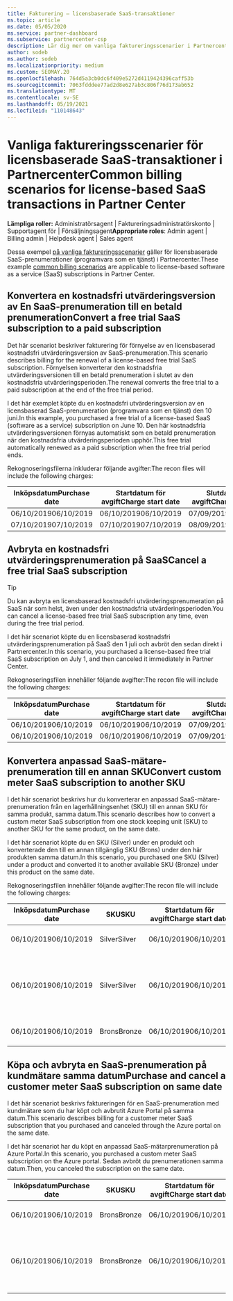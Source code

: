 ```yaml
---
title: Fakturering – licensbaserade SaaS-transaktioner
ms.topic: article
ms.date: 05/05/2020
ms.service: partner-dashboard
ms.subservice: partnercenter-csp
description: Lär dig mer om vanliga faktureringsscenarier i Partnercenter för licensbaserade SaaS-transaktioner (programvara som en tjänst).
author: sodeb
ms.author: sodeb
ms.localizationpriority: medium
ms.custom: SEOMAY.20
ms.openlocfilehash: 764d5a3cb0dc6f409e5272d4119424396caff53b
ms.sourcegitcommit: 7063fdddee77ad2d8e627ab3c806f76d173ab652
ms.translationtype: MT
ms.contentlocale: sv-SE
ms.lasthandoff: 05/19/2021
ms.locfileid: "110148643"
---
```

# <a name="common-billing-scenarios-for-license-based-saas-transactions-in-partner-center"></a><span data-ttu-id="9470d-103">Vanliga faktureringsscenarier för licensbaserade SaaS-transaktioner i Partnercenter</span><span class="sxs-lookup"><span data-stu-id="9470d-103">Common billing scenarios for license-based SaaS transactions in Partner Center</span></span>

<span data-ttu-id="9470d-104">**Lämpliga roller:** Administratörsagent | Faktureringsadministratörskonto | Supportagent för | Försäljningsagent</span><span class="sxs-lookup"><span data-stu-id="9470d-104">**Appropriate roles**: Admin agent | Billing admin | Helpdesk agent | Sales agent</span></span>


<span data-ttu-id="9470d-105">Dessa exempel [på vanliga faktureringsscenarier](common-billing-scenarios.md) gäller för licensbaserade SaaS-prenumerationer (programvara som en tjänst) i Partnercenter.</span><span class="sxs-lookup"><span data-stu-id="9470d-105">These example [common billing scenarios](common-billing-scenarios.md) are applicable to license-based software as a service (SaaS) subscriptions in Partner Center.</span></span>

## <a name="convert-a-free-trial-saas-subscription-to-a-paid-subscription"></a><span data-ttu-id="9470d-106">Konvertera en kostnadsfri utvärderingsversion av En SaaS-prenumeration till en betald prenumeration</span><span class="sxs-lookup"><span data-stu-id="9470d-106">Convert a free trial SaaS subscription to a paid subscription</span></span>

<span data-ttu-id="9470d-107">Det här scenariot beskriver fakturering för förnyelse av en licensbaserad kostnadsfri utvärderingsversion av SaaS-prenumeration.</span><span class="sxs-lookup"><span data-stu-id="9470d-107">This scenario describes billing for the renewal of a license-based free trial SaaS subscription.</span></span> <span data-ttu-id="9470d-108">Förnyelsen konverterar den kostnadsfria utvärderingsversionen till en betald prenumeration i slutet av den kostnadsfria utvärderingsperioden.</span><span class="sxs-lookup"><span data-stu-id="9470d-108">The renewal converts the free trial to a paid subscription at the end of the free trial period.</span></span>

<span data-ttu-id="9470d-109">I det här exemplet köpte du en kostnadsfri utvärderingsversion av en licensbaserad SaaS-prenumeration (programvara som en tjänst) den 10 juni.</span><span class="sxs-lookup"><span data-stu-id="9470d-109">In this example, you purchased a free trial of a license-based SaaS (software as a service) subscription on June 10.</span></span> <span data-ttu-id="9470d-110">Den här kostnadsfria utvärderingsversionen förnyas automatiskt som en betald prenumeration när den kostnadsfria utvärderingsperioden upphör.</span><span class="sxs-lookup"><span data-stu-id="9470d-110">This free trial automatically renewed as a paid subscription when the free trial period ends.</span></span>

<span data-ttu-id="9470d-111">Rekognoseringsfilerna inkluderar följande avgifter:</span><span class="sxs-lookup"><span data-stu-id="9470d-111">The recon files will include the following charges:</span></span>

| <span data-ttu-id="9470d-112">Inköpsdatum</span><span class="sxs-lookup"><span data-stu-id="9470d-112">Purchase date</span></span> | <span data-ttu-id="9470d-113">Startdatum för avgift</span><span class="sxs-lookup"><span data-stu-id="9470d-113">Charge start date</span></span> | <span data-ttu-id="9470d-114">Slutdatum för avgift</span><span class="sxs-lookup"><span data-stu-id="9470d-114">Charge end date</span></span> | <span data-ttu-id="9470d-115">Enhetspris</span><span class="sxs-lookup"><span data-stu-id="9470d-115">Unit price</span></span> | <span data-ttu-id="9470d-116">Enhetskvantitet</span><span class="sxs-lookup"><span data-stu-id="9470d-116">Unit quantity</span></span> | <span data-ttu-id="9470d-117">Totalmängd</span><span class="sxs-lookup"><span data-stu-id="9470d-117">Total amount</span></span> | <span data-ttu-id="9470d-118">Kostnadstyp</span><span class="sxs-lookup"><span data-stu-id="9470d-118">Charge type</span></span> | <span data-ttu-id="9470d-119">Prenumerationsbeskrivning</span><span class="sxs-lookup"><span data-stu-id="9470d-119">Subscription description</span></span> |
| ------------- | ----------------- | --------------- | ---------- | ------------- | ------------ | ----------- | ----------------- |
| <span data-ttu-id="9470d-120">06/10/2019</span><span class="sxs-lookup"><span data-stu-id="9470d-120">06/10/2019</span></span> | <span data-ttu-id="9470d-121">06/10/2019</span><span class="sxs-lookup"><span data-stu-id="9470d-121">06/10/2019</span></span> | <span data-ttu-id="9470d-122">07/09/2019</span><span class="sxs-lookup"><span data-stu-id="9470d-122">07/09/2019</span></span> | <span data-ttu-id="9470d-123">0 USD</span><span class="sxs-lookup"><span data-stu-id="9470d-123">$0</span></span> | <span data-ttu-id="9470d-124">1</span><span class="sxs-lookup"><span data-stu-id="9470d-124">1</span></span> | <span data-ttu-id="9470d-125">0 USD</span><span class="sxs-lookup"><span data-stu-id="9470d-125">$0</span></span> | <span data-ttu-id="9470d-126">Ny</span><span class="sxs-lookup"><span data-stu-id="9470d-126">New</span></span> | <span data-ttu-id="9470d-127">Kostnadsfri utvärderingsversion</span><span class="sxs-lookup"><span data-stu-id="9470d-127">Free trial</span></span> |
| <span data-ttu-id="9470d-128">07/10/2019</span><span class="sxs-lookup"><span data-stu-id="9470d-128">07/10/2019</span></span> | <span data-ttu-id="9470d-129">07/10/2019</span><span class="sxs-lookup"><span data-stu-id="9470d-129">07/10/2019</span></span> | <span data-ttu-id="9470d-130">08/09/2019</span><span class="sxs-lookup"><span data-stu-id="9470d-130">08/09/2019</span></span> | <span data-ttu-id="9470d-131">2 USD</span><span class="sxs-lookup"><span data-stu-id="9470d-131">$2</span></span> | <span data-ttu-id="9470d-132">1</span><span class="sxs-lookup"><span data-stu-id="9470d-132">1</span></span> | <span data-ttu-id="9470d-133">2 USD</span><span class="sxs-lookup"><span data-stu-id="9470d-133">$2</span></span> | <span data-ttu-id="9470d-134">Förnya</span><span class="sxs-lookup"><span data-stu-id="9470d-134">Renew</span></span> | <span data-ttu-id="9470d-135">Betald prenumeration</span><span class="sxs-lookup"><span data-stu-id="9470d-135">Paid subscription</span></span> |

## <a name="cancel-a-free-trial-saas-subscription"></a><span data-ttu-id="9470d-136">Avbryta en kostnadsfri utvärderingsprenumeration på SaaS</span><span class="sxs-lookup"><span data-stu-id="9470d-136">Cancel a free trial SaaS subscription</span></span>

> [!TIP]
> <span data-ttu-id="9470d-137">Du kan avbryta en licensbaserad kostnadsfri utvärderingsprenumeration på SaaS när som helst, även under den kostnadsfria utvärderingsperioden.</span><span class="sxs-lookup"><span data-stu-id="9470d-137">You can cancel a license-based free trial SaaS subscription any time, even during the free trial period.</span></span>

<span data-ttu-id="9470d-138">I det här scenariot köpte du en licensbaserad kostnadsfri utvärderingsprenumeration på SaaS den 1 juli och avbröt den sedan direkt i Partnercenter.</span><span class="sxs-lookup"><span data-stu-id="9470d-138">In this scenario, you purchased a license-based free trial SaaS subscription on July 1, and then canceled it immediately in Partner Center.</span></span>

<span data-ttu-id="9470d-139">Rekognoseringsfilen innehåller följande avgifter:</span><span class="sxs-lookup"><span data-stu-id="9470d-139">The recon file will include the following charges:</span></span>

| <span data-ttu-id="9470d-140">Inköpsdatum</span><span class="sxs-lookup"><span data-stu-id="9470d-140">Purchase date</span></span> | <span data-ttu-id="9470d-141">Startdatum för avgift</span><span class="sxs-lookup"><span data-stu-id="9470d-141">Charge start date</span></span> | <span data-ttu-id="9470d-142">Slutdatum för avgift</span><span class="sxs-lookup"><span data-stu-id="9470d-142">Charge end date</span></span> | <span data-ttu-id="9470d-143">Enhetspris</span><span class="sxs-lookup"><span data-stu-id="9470d-143">Unit price</span></span> | <span data-ttu-id="9470d-144">Enhetskvantitet</span><span class="sxs-lookup"><span data-stu-id="9470d-144">Unit quantity</span></span> | <span data-ttu-id="9470d-145">Totalmängd</span><span class="sxs-lookup"><span data-stu-id="9470d-145">Total amount</span></span> | <span data-ttu-id="9470d-146">Kostnadstyp</span><span class="sxs-lookup"><span data-stu-id="9470d-146">Charge type</span></span> | <span data-ttu-id="9470d-147">Prenumerationsbeskrivning</span><span class="sxs-lookup"><span data-stu-id="9470d-147">Subscription description</span></span> |
| ------------- | ----------------- | --------------- | ---------- | ------------- | ------------ | ----------- | ----------------- |
| <span data-ttu-id="9470d-148">06/10/2019</span><span class="sxs-lookup"><span data-stu-id="9470d-148">06/10/2019</span></span> | <span data-ttu-id="9470d-149">06/10/2019</span><span class="sxs-lookup"><span data-stu-id="9470d-149">06/10/2019</span></span> | <span data-ttu-id="9470d-150">07/09/2019</span><span class="sxs-lookup"><span data-stu-id="9470d-150">07/09/2019</span></span> | <span data-ttu-id="9470d-151">0 USD</span><span class="sxs-lookup"><span data-stu-id="9470d-151">$0</span></span> | <span data-ttu-id="9470d-152">11</span><span class="sxs-lookup"><span data-stu-id="9470d-152">11</span></span> | <span data-ttu-id="9470d-153">0 USD</span><span class="sxs-lookup"><span data-stu-id="9470d-153">$0</span></span> | <span data-ttu-id="9470d-154">Ny</span><span class="sxs-lookup"><span data-stu-id="9470d-154">New</span></span> | <span data-ttu-id="9470d-155">Kostnadsfri utvärderingsversion</span><span class="sxs-lookup"><span data-stu-id="9470d-155">Free trial</span></span> |
| <span data-ttu-id="9470d-156">06/10/2019</span><span class="sxs-lookup"><span data-stu-id="9470d-156">06/10/2019</span></span> | <span data-ttu-id="9470d-157">06/10/2019</span><span class="sxs-lookup"><span data-stu-id="9470d-157">06/10/2019</span></span> | <span data-ttu-id="9470d-158">07/09/2019</span><span class="sxs-lookup"><span data-stu-id="9470d-158">07/09/2019</span></span> | <span data-ttu-id="9470d-159">0 USD</span><span class="sxs-lookup"><span data-stu-id="9470d-159">$0</span></span> | <span data-ttu-id="9470d-160">11</span><span class="sxs-lookup"><span data-stu-id="9470d-160">11</span></span> | <span data-ttu-id="9470d-161">0 USD</span><span class="sxs-lookup"><span data-stu-id="9470d-161">$0</span></span> | <span data-ttu-id="9470d-162">Avbryt</span><span class="sxs-lookup"><span data-stu-id="9470d-162">Cancel</span></span> | <span data-ttu-id="9470d-163">Kostnadsfri utvärderingsversion</span><span class="sxs-lookup"><span data-stu-id="9470d-163">Free trial</span></span> |

## <a name="convert-custom-meter-saas-subscription-to-another-sku"></a><span data-ttu-id="9470d-164">Konvertera anpassad SaaS-mätare-prenumeration till en annan SKU</span><span class="sxs-lookup"><span data-stu-id="9470d-164">Convert custom meter SaaS subscription to another SKU</span></span>

<span data-ttu-id="9470d-165">I det här scenariot beskrivs hur du konverterar en anpassad SaaS-mätare-prenumeration från en lagerhållningsenhet (SKU) till en annan SKU för samma produkt, samma datum.</span><span class="sxs-lookup"><span data-stu-id="9470d-165">This scenario describes how to convert a custom meter SaaS subscription from one stock keeping unit (SKU) to another SKU for the same product, on the same date.</span></span>

<span data-ttu-id="9470d-166">I det här scenariot köpte du en SKU (Silver) under en produkt och konverterade den till en annan tillgänglig SKU (Brons) under den här produkten samma datum.</span><span class="sxs-lookup"><span data-stu-id="9470d-166">In this scenario, you purchased one SKU (Silver) under a product and converted it to another available SKU (Bronze) under this product on the same date.</span></span>

<span data-ttu-id="9470d-167">Rekognoseringsfilen innehåller följande avgifter:</span><span class="sxs-lookup"><span data-stu-id="9470d-167">The recon file will include the following charges:</span></span>

| <span data-ttu-id="9470d-168">Inköpsdatum</span><span class="sxs-lookup"><span data-stu-id="9470d-168">Purchase date</span></span> | <span data-ttu-id="9470d-169">SKU</span><span class="sxs-lookup"><span data-stu-id="9470d-169">SKU</span></span> | <span data-ttu-id="9470d-170">Startdatum för avgift</span><span class="sxs-lookup"><span data-stu-id="9470d-170">Charge start date</span></span> | <span data-ttu-id="9470d-171">Slutdatum för avgift</span><span class="sxs-lookup"><span data-stu-id="9470d-171">Charge end date</span></span> | <span data-ttu-id="9470d-172">Enhetspris</span><span class="sxs-lookup"><span data-stu-id="9470d-172">Unit price</span></span> | <span data-ttu-id="9470d-173">Enhetskvantitet</span><span class="sxs-lookup"><span data-stu-id="9470d-173">Unit quantity</span></span> | <span data-ttu-id="9470d-174">Totalmängd</span><span class="sxs-lookup"><span data-stu-id="9470d-174">Total amount</span></span> | <span data-ttu-id="9470d-175">Kostnadstyp</span><span class="sxs-lookup"><span data-stu-id="9470d-175">Charge type</span></span> | <span data-ttu-id="9470d-176">Prenumerationsbeskrivning</span><span class="sxs-lookup"><span data-stu-id="9470d-176">Subscription description</span></span> |
| ------------- | ----------------- | ----------------- | --------------- | ---------- | ------------- | ------------ | ----------- | ----------------- |
| <span data-ttu-id="9470d-177">06/10/2019</span><span class="sxs-lookup"><span data-stu-id="9470d-177">06/10/2019</span></span> | <span data-ttu-id="9470d-178">Silver</span><span class="sxs-lookup"><span data-stu-id="9470d-178">Silver</span></span> | <span data-ttu-id="9470d-179">06/10/2019</span><span class="sxs-lookup"><span data-stu-id="9470d-179">06/10/2019</span></span> | <span data-ttu-id="9470d-180">06/10/2019</span><span class="sxs-lookup"><span data-stu-id="9470d-180">06/10/2019</span></span> | <span data-ttu-id="9470d-181">20 USD</span><span class="sxs-lookup"><span data-stu-id="9470d-181">$20</span></span> | <span data-ttu-id="9470d-182">1</span><span class="sxs-lookup"><span data-stu-id="9470d-182">1</span></span> | <span data-ttu-id="9470d-183">20 USD</span><span class="sxs-lookup"><span data-stu-id="9470d-183">$20</span></span> | <span data-ttu-id="9470d-184">Ny</span><span class="sxs-lookup"><span data-stu-id="9470d-184">New</span></span> | <span data-ttu-id="9470d-185">Anpassad SaaS-mätare-prenumeration</span><span class="sxs-lookup"><span data-stu-id="9470d-185">Custom meter SaaS subscription</span></span> |
| <span data-ttu-id="9470d-186">06/10/2019</span><span class="sxs-lookup"><span data-stu-id="9470d-186">06/10/2019</span></span> | <span data-ttu-id="9470d-187">Silver</span><span class="sxs-lookup"><span data-stu-id="9470d-187">Silver</span></span> | <span data-ttu-id="9470d-188">06/10/2019</span><span class="sxs-lookup"><span data-stu-id="9470d-188">06/10/2019</span></span> | <span data-ttu-id="9470d-189">06/10/2019</span><span class="sxs-lookup"><span data-stu-id="9470d-189">06/10/2019</span></span> | <span data-ttu-id="9470d-190">20 USD</span><span class="sxs-lookup"><span data-stu-id="9470d-190">$20</span></span> | <span data-ttu-id="9470d-191">1</span><span class="sxs-lookup"><span data-stu-id="9470d-191">1</span></span> | <span data-ttu-id="9470d-192">-$20</span><span class="sxs-lookup"><span data-stu-id="9470d-192">-$20</span></span> | <span data-ttu-id="9470d-193">Konvertera</span><span class="sxs-lookup"><span data-stu-id="9470d-193">Convert</span></span> | <span data-ttu-id="9470d-194">Prorated rebill for custom meter SaaS subscription (Faktureras omfakturering för saaS-prenumeration med anpassad mätare)</span><span class="sxs-lookup"><span data-stu-id="9470d-194">Prorated rebill for custom meter SaaS subscription</span></span> |
| <span data-ttu-id="9470d-195">06/10/2019</span><span class="sxs-lookup"><span data-stu-id="9470d-195">06/10/2019</span></span> | <span data-ttu-id="9470d-196">Brons</span><span class="sxs-lookup"><span data-stu-id="9470d-196">Bronze</span></span> | <span data-ttu-id="9470d-197">06/10/2019</span><span class="sxs-lookup"><span data-stu-id="9470d-197">06/10/2019</span></span> | <span data-ttu-id="9470d-198">06/10/2019</span><span class="sxs-lookup"><span data-stu-id="9470d-198">06/10/2019</span></span> | <span data-ttu-id="9470d-199">10 USD</span><span class="sxs-lookup"><span data-stu-id="9470d-199">$10</span></span> | <span data-ttu-id="9470d-200">1</span><span class="sxs-lookup"><span data-stu-id="9470d-200">1</span></span> | <span data-ttu-id="9470d-201">10 USD</span><span class="sxs-lookup"><span data-stu-id="9470d-201">$10</span></span> | <span data-ttu-id="9470d-202">Konvertera</span><span class="sxs-lookup"><span data-stu-id="9470d-202">Convert</span></span> | <span data-ttu-id="9470d-203">Anpassad SaaS-mätarprenumeration</span><span class="sxs-lookup"><span data-stu-id="9470d-203">Custom meter SaaS subscription</span></span> |

## <a name="purchase-and-cancel-a-customer-meter-saas-subscription-on-same-date"></a><span data-ttu-id="9470d-204">Köpa och avbryta en SaaS-prenumeration på kundmätare samma datum</span><span class="sxs-lookup"><span data-stu-id="9470d-204">Purchase and cancel a customer meter SaaS subscription on same date</span></span>

<span data-ttu-id="9470d-205">I det här scenariot beskrivs faktureringen för en SaaS-prenumeration med kundmätare som du har köpt och avbrutit Azure Portal på samma datum.</span><span class="sxs-lookup"><span data-stu-id="9470d-205">This scenario describes billing for a customer meter SaaS subscription that you purchased and canceled through the Azure portal on the same date.</span></span>

<span data-ttu-id="9470d-206">I det här scenariot har du köpt en anpassad SaaS-mätarprenumeration på Azure Portal.</span><span class="sxs-lookup"><span data-stu-id="9470d-206">In this scenario, you purchased a custom meter SaaS subscription on the Azure portal.</span></span> <span data-ttu-id="9470d-207">Sedan avbröt du prenumerationen samma datum.</span><span class="sxs-lookup"><span data-stu-id="9470d-207">Then, you canceled the subscription on the same date.</span></span>

| <span data-ttu-id="9470d-208">Inköpsdatum</span><span class="sxs-lookup"><span data-stu-id="9470d-208">Purchase date</span></span> | <span data-ttu-id="9470d-209">SKU</span><span class="sxs-lookup"><span data-stu-id="9470d-209">SKU</span></span> | <span data-ttu-id="9470d-210">Startdatum för avgift</span><span class="sxs-lookup"><span data-stu-id="9470d-210">Charge start date</span></span> | <span data-ttu-id="9470d-211">Slutdatum för avgift</span><span class="sxs-lookup"><span data-stu-id="9470d-211">Charge end date</span></span> | <span data-ttu-id="9470d-212">Enhetspris</span><span class="sxs-lookup"><span data-stu-id="9470d-212">Unit price</span></span> | <span data-ttu-id="9470d-213">Enhetskvantitet</span><span class="sxs-lookup"><span data-stu-id="9470d-213">Unit quantity</span></span> | <span data-ttu-id="9470d-214">Totalmängd</span><span class="sxs-lookup"><span data-stu-id="9470d-214">Total amount</span></span> | <span data-ttu-id="9470d-215">Kostnadstyp</span><span class="sxs-lookup"><span data-stu-id="9470d-215">Charge type</span></span> | <span data-ttu-id="9470d-216">Prenumerationsbeskrivning</span><span class="sxs-lookup"><span data-stu-id="9470d-216">Subscription description</span></span> |
| ------------- | ------------- |----------------- | --------------- | ---------- | ------------- | ------------ | ----------- | ----------------- |
| <span data-ttu-id="9470d-217">06/10/2019</span><span class="sxs-lookup"><span data-stu-id="9470d-217">06/10/2019</span></span> | <span data-ttu-id="9470d-218">Brons</span><span class="sxs-lookup"><span data-stu-id="9470d-218">Bronze</span></span> | <span data-ttu-id="9470d-219">06/10/2019</span><span class="sxs-lookup"><span data-stu-id="9470d-219">06/10/2019</span></span> | <span data-ttu-id="9470d-220">06/10/2019</span><span class="sxs-lookup"><span data-stu-id="9470d-220">06/10/2019</span></span> | <span data-ttu-id="9470d-221">10 USD</span><span class="sxs-lookup"><span data-stu-id="9470d-221">$10</span></span> | <span data-ttu-id="9470d-222">1</span><span class="sxs-lookup"><span data-stu-id="9470d-222">1</span></span> | <span data-ttu-id="9470d-223">10 USD</span><span class="sxs-lookup"><span data-stu-id="9470d-223">$10</span></span> | <span data-ttu-id="9470d-224">Ny</span><span class="sxs-lookup"><span data-stu-id="9470d-224">New</span></span> | <span data-ttu-id="9470d-225">Anpassad SaaS-mätarprenumeration</span><span class="sxs-lookup"><span data-stu-id="9470d-225">Custom meter SaaS subscription</span></span> |
| <span data-ttu-id="9470d-226">06/10/2019</span><span class="sxs-lookup"><span data-stu-id="9470d-226">06/10/2019</span></span> | <span data-ttu-id="9470d-227">Brons</span><span class="sxs-lookup"><span data-stu-id="9470d-227">Bronze</span></span> | <span data-ttu-id="9470d-228">06/10/2019</span><span class="sxs-lookup"><span data-stu-id="9470d-228">06/10/2019</span></span> | <span data-ttu-id="9470d-229">06/10/2019</span><span class="sxs-lookup"><span data-stu-id="9470d-229">06/10/2019</span></span> | <span data-ttu-id="9470d-230">10 USD</span><span class="sxs-lookup"><span data-stu-id="9470d-230">$10</span></span> | <span data-ttu-id="9470d-231">1</span><span class="sxs-lookup"><span data-stu-id="9470d-231">1</span></span> | <span data-ttu-id="9470d-232">-$10</span><span class="sxs-lookup"><span data-stu-id="9470d-232">-$10</span></span> | <span data-ttu-id="9470d-233">CancelImmediate</span><span class="sxs-lookup"><span data-stu-id="9470d-233">CancelImmediate</span></span> | <span data-ttu-id="9470d-234">Anpassad SaaS-mätarprenumeration</span><span class="sxs-lookup"><span data-stu-id="9470d-234">Custom meter SaaS subscription</span></span> |
